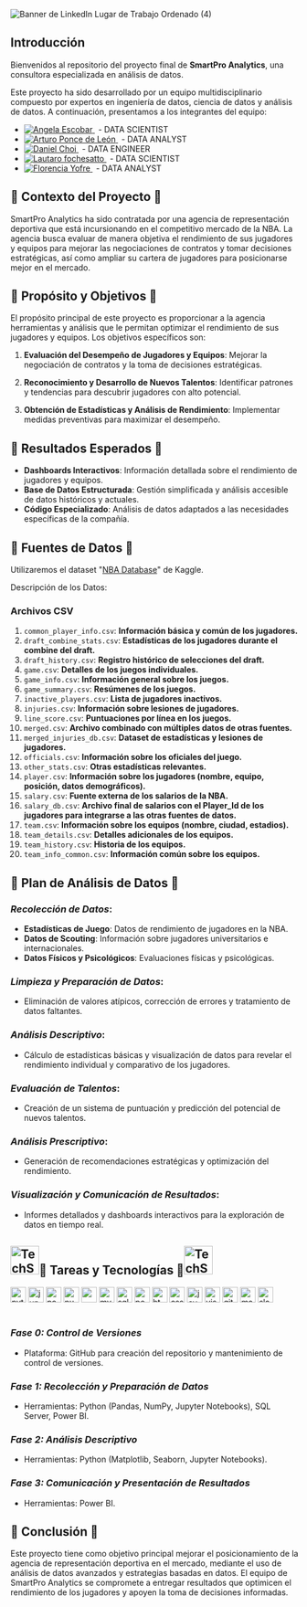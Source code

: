 ![Banner de LinkedIn Lugar de Trabajo Ordenado (4)](https://github.com/Floryofre/SmartPro_Analytics/assets/98930289/d02e6d2a-e6f7-4a0d-bada-00629650477e)

## Introducción

Bienvenidos al repositorio del proyecto final de **SmartPro Analytics**, una consultora especializada en análisis de datos.

Este proyecto ha sido desarrollado por un equipo multidisciplinario compuesto por expertos en ingeniería de datos, ciencia de datos y análisis de datos. A continuación, presentamos a los integrantes del equipo:

- <a href="https://www.linkedin.com/in/angela-escobar161/">
  <img alt="Angela Escobar" title="Connect with Angela" src="https://img.shields.io/badge/Angela Escobar-0077B5?style=flat&logo=Linkedin&logoColor=white">
  </a><span style="margin-left: 6px;"> - DATA SCIENTIST</span>

- <a href="https://https://www.linkedin.com/in/arturoplm/">
  <img alt="Arturo Ponce de León" title="Connect with Arturo" src="https://img.shields.io/badge/Arturo Ponce de León-0077B5?style=flat&logo=Linkedin&logoColor=white">
  </a><span style="margin-left: 6px;"> - DATA ANALYST</span>
 
- <a href="https://www.linkedin.com/in/daniel-choi-b0ab96212/">
  <img alt="Daniel Choi" title="Connect with Daniel" src="https://img.shields.io/badge/Daniel Choi-0077B5?style=flat&logo=Linkedin&logoColor=white">
  </a><span style="margin-left: 6px;"> - DATA ENGINEER</span>
 
- <a href="https://www.linkedin.com/in/lautaro-fochesatto/">
  <img alt="Lautaro fochesatto" title="Connect with Lautaro" src="https://img.shields.io/badge/Lautaro fochesatto-0077B5?style=flat&logo=Linkedin&logoColor=white">
  </a><span style="margin-left: 6px;"> - DATA SCIENTIST</span>
 
- <a href="https://www.linkedin.com/in/MaFlorenciaYofre/">
  <img alt="Florencia Yofre" title="Connect with Florencia" src="https://img.shields.io/badge/Florencia Yofre-0077B5?style=flat&logo=Linkedin&logoColor=white">
  </a><span style="margin-left: 6px;"> - DATA ANALYST</span>


## 🔹 Contexto del Proyecto 🔹

SmartPro Analytics ha sido contratada por una agencia de representación deportiva que está incursionando en el competitivo mercado de la NBA. La agencia busca evaluar de manera objetiva el rendimiento de sus jugadores y equipos para mejorar las negociaciones de contratos y tomar decisiones estratégicas, así como ampliar su cartera de jugadores para posicionarse mejor en el mercado.

## 🔹 Propósito y Objetivos 🔹

El propósito principal de este proyecto es proporcionar a la agencia herramientas y análisis que le permitan optimizar el rendimiento de sus jugadores y equipos. Los objetivos específicos son:

1. **Evaluación del Desempeño de Jugadores y Equipos**: Mejorar la negociación de contratos y la toma de decisiones estratégicas.

2. **Reconocimiento y Desarrollo de Nuevos Talentos**: Identificar patrones y tendencias para descubrir jugadores con alto potencial.

3. **Obtención de Estadísticas y Análisis de Rendimiento**: Implementar medidas preventivas para maximizar el desempeño.

## 🔹 Resultados Esperados 🔹

- **Dashboards Interactivos**: Información detallada sobre el rendimiento de jugadores y equipos.
- **Base de Datos Estructurada**: Gestión simplificada y análisis accesible de datos históricos y actuales.
- **Código Especializado**: Análisis de datos adaptados a las necesidades específicas de la compañía.

## 🔹 Fuentes de Datos 🔹

Utilizaremos el dataset "[NBA Database](https://www.kaggle.com/datasets/wyattowalsh/basketball/discussion?sort=hotness)" de Kaggle.

Descripción de los Datos:

### Archivos CSV

1. `common_player_info.csv`: **Información básica y común de los jugadores.**
2. `draft_combine_stats.csv`: **Estadísticas de los jugadores durante el combine del draft.**
3. `draft_history.csv`: **Registro histórico de selecciones del draft.**
4. `game.csv`: **Detalles de los juegos individuales.**
5. `game_info.csv`: **Información general sobre los juegos.**
6. `game_summary.csv`: **Resúmenes de los juegos.**
7. `inactive_players.csv`: **Lista de jugadores inactivos.**
8. `injuries.csv`: **Información sobre lesiones de jugadores.**
9. `line_score.csv`: **Puntuaciones por línea en los juegos.**
10. `merged.csv`: **Archivo combinado con múltiples datos de otras fuentes.**
11. `merged_injuries_db.csv`: **Dataset de estadísticas y lesiones de jugadores.**
12. `officials.csv`: **Información sobre los oficiales del juego.**
13. `other_stats.csv`: **Otras estadísticas relevantes.**
14. `player.csv`: **Información sobre los jugadores (nombre, equipo, posición, datos demográficos).**
15. `salary.csv`: **Fuente externa de los salarios de la NBA.**
16. `salary_db.csv`: **Archivo final de salarios con el Player_Id de los jugadores para integrarse a las otras fuentes de datos.**
17. `team.csv`: **Información sobre los equipos (nombre, ciudad, estadios).**
18. `team_details.csv`: **Detalles adicionales de los equipos.**
19. `team_history.csv`: **Historia de los equipos.**
20. `team_info_common.csv`: **Información común sobre los equipos.**

## 🔹 Plan de Análisis de Datos 🔹

### _Recolección de Datos_:

- **Estadísticas de Juego**: Datos de rendimiento de jugadores en la NBA.
- **Datos de Scouting**: Información sobre jugadores universitarios e internacionales.
- **Datos Físicos y Psicológicos**: Evaluaciones físicas y psicológicas.

### _Limpieza y Preparación de Datos_:

- Eliminación de valores atípicos, corrección de errores y tratamiento de datos faltantes.

### _Análisis Descriptivo_:

- Cálculo de estadísticas básicas y visualización de datos para revelar el rendimiento individual y comparativo de los jugadores.

### _Evaluación de Talentos_:

- Creación de un sistema de puntuación y predicción del potencial de nuevos talentos.

### _Análisis Prescriptivo_:

- Generación de recomendaciones estratégicas y optimización del rendimiento.

### _Visualización y Comunicación de Resultados_:

- Informes detallados y dashboards interactivos para la exploración de datos en tiempo real.

<!-- TECH STACK -->
<h2>
<img alt="TechStack" src="https://backstage.io/animations/backstage-techdocs-icon-1.gif" width=50px>🔹 Tareas y Tecnologías 🔹<img alt="TechStack" src="https://backstage.io/animations/backstage-techdocs-icon-1.gif" width=50px>
</h2> 
<div align="left">
  <a href="https://www.python.org/" target="_blank"><img src=https://img.shields.io/badge/Python-111112?&style=flat-square&logo=python alt=python height=27px/></a>
  <a href="https://jupyter.org/" target="_blank"><img src=https://img.shields.io/badge/Jupyter-111112?&style=flat-square&logo=jupyter alt=jupyter height=27px/></a>
  <a href="https://pandas.pydata.org/" target="_blank"><img src=https://img.shields.io/badge/Pandas-111112?&style=flat-square&logo=pandas&logoColor=150458 alt=pandas height=27px/></a>
  <a href="https://numpy.org/" target="_blank"><img src=https://img.shields.io/badge/Numpy-111112?&style=flat-square&logo=numpy&logoColor=013243 alt=numpy height=27px/></a>
   <a href="https://matplotlib.org/" target="_blank"><img src= https://github.com/Floryofre/SmartPro_Analytics/blob/main/imagenes/matplotlib-logo-7676870AC0-seeklogo.com.png?raw=true height=27px/></a>
   <a href="https://www.mysql.com/" target="_blank"><img src=https://img.shields.io/badge/MySQL-111112?&style=flat-square&logo=mysql&logoColor=4479A1 alt=mysql height=27px/></a>
  <a href="https://www.microsoft.com/es-es/sql-server/sql-server-downloads" target="_blank"><img src=https://img.shields.io/badge/SQLServer-111112?&style=flat-square&logo=microsoftsqlserver&logoColor=CC2927 alt=sqlserver height=27px/></a>
  <a href="https://powerbi.microsoft.com/es/" target="_blank"><img src=https://img.shields.io/badge/PowerBI-111112?&style=flat-square&logo=powerbi&logoColor=F2C811 alt=powerbi height=27px/></a>
  <a href="https://developer.mozilla.org/es/docs/Web/HTML" target="_blank"><img src=https://img.shields.io/badge/HTML-111112?&style=flat-square&logo=html5&logoColor=E34F26 alt=html height=27px/></a>
  <a href="https://developer.mozilla.org/es/docs/Web/CSS" target="_blank"><img src=https://img.shields.io/badge/CSS-111112?&style=flat-square&logo=css3&logoColor=1572B6 alt=css height=27px/></a>
  <a href="https://developer.mozilla.org/es/docs/Web/JavaScript" target="_blank"><img src=https://img.shields.io/badge/JavaScript-111112?&style=flat-square&logo=javascript&logoColor=F7DF1E alt=javascript height=27px/></a>
  <a href="https://code.visualstudio.com/" target="_blank"><img src=https://img.shields.io/badge/VSCode-111112?&style=flat-square&logo=visualstudiocode&logoColor=007ACC alt=visualstudiocode height=27px/></a>
  <a href="https://git-scm.com/" target="_blank"><img src=https://img.shields.io/badge/GIT-111112?&style=flat-square&logo=git&logoColor=F05032 alt=git height=27px/></a>
  <a href="https://markdown.es/" target="_blank"><img src=https://img.shields.io/badge/Markdown-111112?&style=flat-square&logo=markdown&logoColor=white alt=markdown height=27px/></a>
  <a href="https://slack.com" target="_blank"><img src=https://img.shields.io/badge/Slack-111112?&style=flat-square&logo=slack&logoColor=4A154B alt=slack height=27px/></a>
</div>  
<br>

### _Fase 0: Control de Versiones_

- Plataforma: GitHub para creación del repositorio y mantenimiento de control de versiones.

### _Fase 1: Recolección y Preparación de Datos_

- Herramientas: Python (Pandas, NumPy, Jupyter Notebooks), SQL Server, Power BI.

### _Fase 2: Análisis Descriptivo_

- Herramientas: Python (Matplotlib, Seaborn, Jupyter Notebooks).

### _Fase 3: Comunicación y Presentación de Resultados_

- Herramientas: Power BI.



## 🔹 Conclusión 🔹

Este proyecto tiene como objetivo principal mejorar el posicionamiento de la agencia de representación deportiva en el mercado, mediante el uso de análisis de datos avanzados y estrategias basadas en datos. El equipo de SmartPro Analytics se compromete a entregar resultados que optimicen el rendimiento de los jugadores y apoyen la toma de decisiones informadas.

